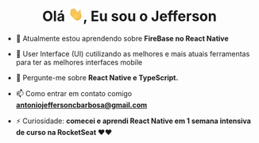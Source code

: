 <h1 align="center">Olá <img src="https://raw.githubusercontent.com/BrunoS3D/BrunoS3D/master/wave.gif" width="30px">, Eu sou o Jefferson</h1>

- 🌱 Atualmente estou aprendendo sobre **FireBase no React Native**

- 📱 User Interface (UI) cutilizando as melhores e mais atuais ferramentas para ter as melhores interfaces mobile

- 💬 Pergunte-me sobre **React Native e TypeScript.**

- 📫 Como entrar em contato comigo **antoniojeffersoncbarbosa@gmail.com**

- ⚡ Curiosidade: **comecei e aprendi React Native em 1 semana intensiva de curso na RocketSeat ❤❤**
